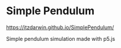 # Simple Pendulum
https://itzdarwin.github.io/SimplePendulum/

Simple pendulum simulation made with p5.js
